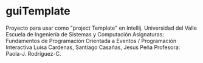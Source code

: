 # guiTemplate
Proyecto para usar como "project Template" en Intellij. 
Universidad del Valle
Escuela de Ingeniería de Sistemas y Computación
Asignaturas: Fundamentos de Programación Orientada a Eventos / Programación Interactiva
Luisa Cardenas, Santiago Casañas, Jesus Peña
Profesora: Paola-J. Rodríguez-C.

